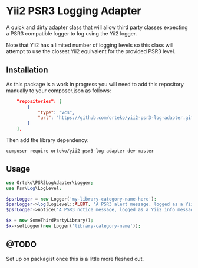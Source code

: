 Yii2 PSR3 Logging Adapter
=========================

A quick and dirty adapter class that will allow third party classes expecting a
PSR3 compatible logger to log using the Yii2 logger.

Note that Yii2 has a limited number of logging levels so this class will
attempt to use the closest Yii2 equivalent for the provided PSR3 level.

Installation
------------

As this package is a work in progress you will need to add this repository
manually to your composer.json as follows:

```json
    "repositories": [
        {
            "type": "vcs",
            "url": "https://github.com/orteko/yii2-psr3-log-adapter.git"
        }
    ],
```

Then add the library dependency:

```
composer require orteko/yii2-psr3-log-adapter dev-master
```

Usage
-----

```php
use Orteko\PSR3LogAdapter\Logger;
use Psr\Log\LogLevel;

$psrLogger = new Logger('my-library-category-name-here');
$psrLogger->log(LogLevel::ALERT, 'A PSR3 alert message, logged as a Yii2 error message');
$psrLogger->notice('A PSR3 notice message, logged as a Yii2 info message');

$x = new SomeThirdPartyLibrary();
$x->setLogger(new Logger('library-category-name'));
```

@TODO
-----

Set up on packagist once this is a little more fleshed out.
